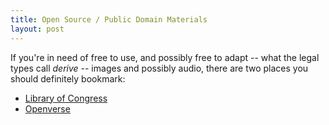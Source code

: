 ```yaml
---
title: Open Source / Public Domain Materials
layout: post
---
```


If you're in need of free to use, and possibly free to adapt -- what the legal types call *derive* -- images and possibly audio, there are two places you should definitely bookmark:

* [Library of Congress](https://www.loc.gov/search/?c=150&fa=online-format:image&q=monopolist&st=list)
* [Openverse](https://wordpress.org/openverse/)